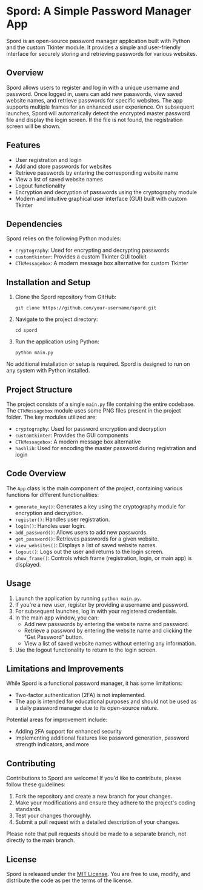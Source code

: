 # Spord: A Simple Password Manager App

Spord is an open-source password manager application built with Python and the custom Tkinter module. It provides a simple and user-friendly interface for securely storing and retrieving passwords for various websites.

## Overview

Spord allows users to register and log in with a unique username and password. Once logged in, users can add new passwords, view saved website names, and retrieve passwords for specific websites. The app supports multiple frames for an enhanced user experience. On subsequent launches, Spord will automatically detect the encrypted master password file and display the login screen. If the file is not found, the registration screen will be shown.

## Features

- User registration and login
- Add and store passwords for websites
- Retrieve passwords by entering the corresponding website name
- View a list of saved website names
- Logout functionality
- Encryption and decryption of passwords using the cryptography module
- Modern and intuitive graphical user interface (GUI) built with custom Tkinter

## Dependencies

Spord relies on the following Python modules:

- `cryptography`: Used for encrypting and decrypting passwords
- `customtkinter`: Provides a custom Tkinter GUI toolkit
- `CTkMessagebox`: A modern message box alternative for custom Tkinter

## Installation and Setup

1. Clone the Spord repository from GitHub:

   ```
   git clone https://github.com/your-username/spord.git
   ```

2. Navigate to the project directory:

   ```
   cd spord
   ```

3. Run the application using Python:

   ```
   python main.py
   ```

No additional installation or setup is required. Spord is designed to run on any system with Python installed.

## Project Structure

The project consists of a single `main.py` file containing the entire codebase. The `CTkMessagebox` module uses some PNG files present in the project folder. The key modules utilized are:

- `cryptography`: Used for password encryption and decryption
- `customtkinter`: Provides the GUI components
- `CTkMessagebox`: A modern message box alternative
- `hashlib`: Used for encoding the master password during registration and login

## Code Overview

The `App` class is the main component of the project, containing various functions for different functionalities:

- `generate_key()`: Generates a key using the cryptography module for encryption and decryption.
- `register()`: Handles user registration.
- `login()`: Handles user login.
- `add_password()`: Allows users to add new passwords.
- `get_password()`: Retrieves passwords for a given website.
- `view_websites()`: Displays a list of saved website names.
- `logout()`: Logs out the user and returns to the login screen.
- `show_frame()`: Controls which frame (registration, login, or main app) is displayed.

## Usage

1. Launch the application by running `python main.py`.
2. If you're a new user, register by providing a username and password.
3. For subsequent launches, log in with your registered credentials.
4. In the main app window, you can:
   - Add new passwords by entering the website name and password.
   - Retrieve a password by entering the website name and clicking the "Get Password" button.
   - View a list of saved website names without entering any information.
5. Use the logout functionality to return to the login screen.

## Limitations and Improvements

While Spord is a functional password manager, it has some limitations:

- Two-factor authentication (2FA) is not implemented.
- The app is intended for educational purposes and should not be used as a daily password manager due to its open-source nature.

Potential areas for improvement include:

- Adding 2FA support for enhanced security
- Implementing additional features like password generation, password strength indicators, and more

## Contributing

Contributions to Spord are welcome! If you'd like to contribute, please follow these guidelines:

1. Fork the repository and create a new branch for your changes.
2. Make your modifications and ensure they adhere to the project's coding standards.
3. Test your changes thoroughly.
4. Submit a pull request with a detailed description of your changes.

Please note that pull requests should be made to a separate branch, not directly to the main branch.

## License

Spord is released under the [MIT License](https://opensource.org/licenses/MIT). You are free to use, modify, and distribute the code as per the terms of the license.

